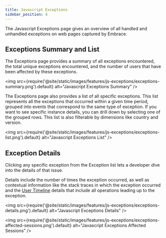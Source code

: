 ```yaml
---
title: Javascript Exceptions
sidebar_position: 4
---
```


The Javascript Exceptions page gives an overview of all handled and unhandled exceptions on web pages captured by Embrace.

## Exceptions Summary and List

The Exceptions page provides a summary of all exceptions encountered, the total unique exceptions encountered, and the number of users that have been affected by these exceptions.

<img src={require('@site/static/images/features/js-exceptions/exceptions-summary.png').default} alt="Javascript Exceptions Summary" />

The Exceptions page also provides a list of all specific exceptions. This list represents all the exceptions that
occurred within a given time period, grouped into events that correspond to the same type of exception. If you want to
see specific instance details, you can drill down by selecting one of the grouped rows. This list is also filterable by
dimensions like country and version.

<img src={require('@site/static/images/features/js-exceptions/exceptions-list.png').default} alt="Javascript Exceptions List" />

## Exception Details

Clicking any specific exception from the Exception list lets a developer dive into the details of that issue. 

Details include the number of times the exception occurred, as well as contextual information like the stack traces in which the exception occurred and the [User Timeline](/product/sessions/user-timeline.md) details that include all operations leading up to the exception.

<img src={require('@site/static/images/features/js-exceptions/exceptions-details.png').default} alt="Javascript Exceptions Details" />

<img src={require('@site/static/images/features/js-exceptions/exceptions-affected-sessions.png').default} alt="Javascript Exceptions Affected Sessions" />